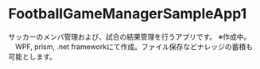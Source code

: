 # FootballGameManagerSampleApp1

サッカーのメンバ管理および、試合の結果管理を行うアプリです。
※作成中。
　WPF, prism, .net frameworkにて作成。ファイル保存などナレッジの蓄積も可能とします。
